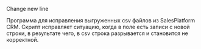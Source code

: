 Change new line

Программа для исправления выгруженных csv файлов из SalesPlatform CRM. Скрипт исправляет ситуацию, когда в поле есть записи с новой строки, в результате чего, в csv строка разрывается и становится не корректной.